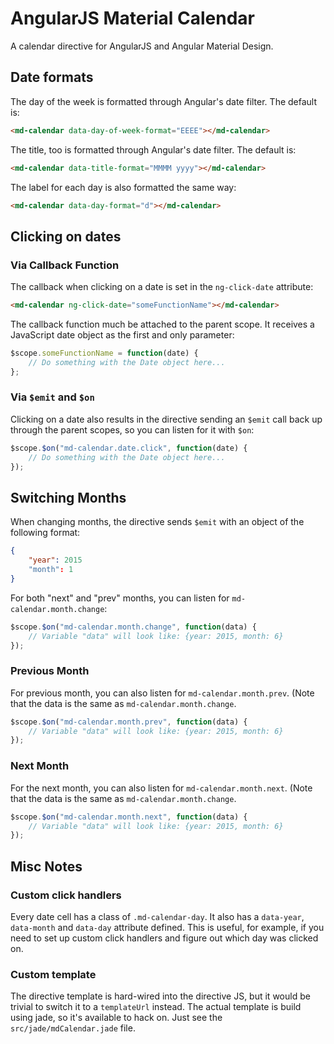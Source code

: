# AngularJS Material Calendar

A calendar directive for AngularJS and Angular Material Design.

## Date formats

The day of the week is formatted through Angular's date filter. The default is:

```html
<md-calendar data-day-of-week-format="EEEE"></md-calendar>
```

The title, too is formatted through Angular's date filter. The default is:

```html
<md-calendar data-title-format="MMMM yyyy"></md-calendar>
```

The label for each day is also formatted the same way:

```html
<md-calendar data-day-format="d"></md-calendar>
```

## Clicking on dates

### Via Callback Function

The callback when clicking on a date is set in the `ng-click-date` attribute:

```html
<md-calendar ng-click-date="someFunctionName"></md-calendar>
```

The callback function much be attached to the parent scope. It receives a
JavaScript date object as the first and only parameter:

```javascript
$scope.someFunctionName = function(date) {
    // Do something with the Date object here...
};
```

### Via `$emit` and `$on`

Clicking on a date also results in the directive sending an `$emit` call back up
through the parent scopes, so you can listen for it with `$on`:

```javascript
$scope.$on("md-calendar.date.click", function(date) {
    // Do something with the Date object here...
});
```

## Switching Months

When changing months, the directive sends `$emit` with an object of the following format:

```json
{
    "year": 2015
    "month": 1
}
```

For both "next" and "prev" months, you can listen for `md-calendar.month.change`:

```javascript
$scope.$on("md-calendar.month.change", function(data) {
    // Variable "data" will look like: {year: 2015, month: 6}
});
```

### Previous Month
For previous month, you can also listen for `md-calendar.month.prev`. (Note that the data is the
same as `md-calendar.month.change`.

```javascript
$scope.$on("md-calendar.month.prev", function(data) {
    // Variable "data" will look like: {year: 2015, month: 6}
});
```

### Next Month
For the next month, you can also listen for `md-calendar.month.next`. (Note that the data is the
same as `md-calendar.month.change`.

```javascript
$scope.$on("md-calendar.month.next", function(data) {
    // Variable "data" will look like: {year: 2015, month: 6}
});
```


## Misc Notes

### Custom click handlers

Every date cell has a class of `.md-calendar-day`. It also has a `data-year`, 
`data-month` and `data-day` attribute defined. This is useful, for example, 
if you need to set up custom click handlers and figure out which day was clicked
on.

### Custom template

The directive template is hard-wired into the directive JS, but it would be trivial to 
switch it to a `templateUrl` instead. The actual template is build using jade, so it's
available to hack on. Just see the `src/jade/mdCalendar.jade` file.


